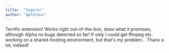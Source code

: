 ```yaml
---
title:  "Superb!"
author: "Apfelmus"
---
```

Terrific extension! Works right out-of-the-box, does what it promises, although Alpha no bugs detected so far! If only I could get ffmpeg etc. working on a shared-hosting environment, but that's my problem... Thanx a lot, indeed!